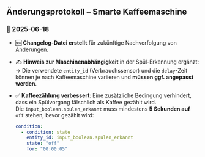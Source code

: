 ## Änderungsprotokoll – Smarte Kaffeemaschine

### 📅 2025-06-18

- 🆕 **Changelog-Datei erstellt** für zukünftige Nachverfolgung von Änderungen.
- ✍️ **Hinweis zur Maschinenabhängigkeit** in der Spül-Erkennung ergänzt:  
   → Die verwendete `entity_id` (Verbrauchssensor) und die `delay`-Zeit können je nach Kaffeemaschine variieren und **müssen ggf. angepasst werden**.  
  
- ✅ **Kaffeezählung verbessert**: Eine zusätzliche Bedingung verhindert, dass ein Spülvorgang fälschlich als Kaffee gezählt wird.  
   Die `input_boolean.spulen_erkannt` muss mindestens **5 Sekunden auf** `off` stehen, bevor gezählt wird:

  ```yaml
  condition:
    - condition: state
      entity_id: input_boolean.spulen_erkannt
      state: "off"
      for: "00:00:05"
  ```
